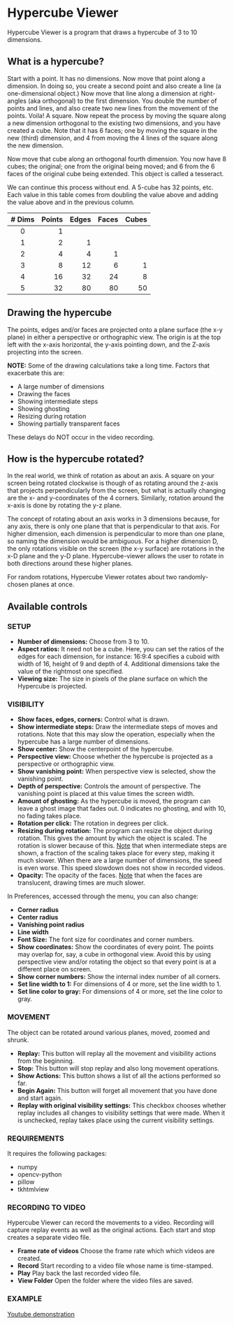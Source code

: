 # Hypercube Viewer

Hypercube Viewer is a program that draws a hypercube of 3 to 10 dimensions.

## What is a hypercube?

Start with a point. It has no dimensions. Now move that point along a dimension. In doing so, you create a second point and also create a line (a one-dimensional object.) Now move that line along a dimension at right-angles (aka orthogonal) to the first dimension. You double the number of points and lines, and also create two new lines from the movement of the points. Voila! A square. Now repeat the process by moving the square along a new dimension orthogonal to the existing two dimensions, and you have created a cube. Note that it has 6 faces; one by moving the square in the new (third) dimension, and 4 from moving the 4 lines of the square along the new dimension.

Now move that cube along an orthogonal fourth dimension. You now have 8 cubes; the original; one from the original being moved; and 6 from the 6 faces of the original cube being extended. This object is called a tesseract.

We can continue this process without end. A 5-cube has 32 points, etc. Each value in this table comes from doubling the value above and adding the value above and in the previous column.

| # Dims | Points | Edges | Faces | Cubes |
| :----: | -----: | ----: | ----: | ----: |
|      0 |      1 |       |       |       |
|      1 |      2 |     1 |       |       |
|      2 |      4 |     4 |     1 |       |
|      3 |      8 |    12 |     6 |     1 |
|      4 |     16 |    32 |    24 |     8 |
|      5 |     32 |    80 |    80 |    50 |

## Drawing the hypercube

The points, edges and/or faces are projected onto a plane surface (the x-y plane) in either a perspective or orthographic view. The origin is at the top left with the x-axis horizontal, the y-axis pointing down, and the Z-axis projecting into the screen.

**NOTE:** Some of the drawing calculations take a long time. Factors that exacerbate this are:
* A large number of dimensions
* Drawing the faces
* Showing intermediate steps
* Showing ghosting
* Resizing during rotation
* Showing partially transparent faces

These delays do NOT occur in the video recording.

## How is the hypercube rotated?

In the real world, we think of rotation as about an axis. A square on your screen being rotated clockwise is though of as rotating around the z-axis that projects perpendicularly from the screen, but what is actually changing are the x- and y-coordinates of the 4 corners. Similarly, rotation around the x-axis is done by rotating the y-z plane. 

The concept of rotating about an axis works in 3 dimensions because, for any axis, there is only one plane that that is perpendicular to that axis. For higher dimension, each dimension is perpendicular to more than one plane, so naming the dimension would be ambiguous. For a higher dimension D, the only rotations visible on the screen (the x-y surface) are rotations in the x-D plane and the y-D plane. Hypercube-viewer allows the user to rotate in both directions around these higher planes.

For random rotations, Hypercube Viewer rotates about two randomly-chosen planes at once.

## Available controls

### SETUP

* **Number of dimensions:** Choose from 3 to 10.
* **Aspect ratios:** It need not be a cube. Here, you can set the ratios of the edges for each dimension, for instance: 16:9:4 specifies a cuboid with width of 16, height of 9 and depth of 4. Additional dimensions take the value of the rightmost one specified.
* **Viewing size:** The size in pixels of the plane surface on which the Hypercube is projected.

### VISIBILITY

* **Show faces, edges, corners:** Control what is drawn.
* **Show intermediate steps:** Draw the intermediate steps of moves and rotations. Note that this may slow the operation, especially when the hypercube has a large number of dimensions.
* **Show center:** Show the centerpoint of the hypercube.
* **Perspective view:** Choose whether the hypercube is projected as a perspective or orthographic view.
* **Show vanishing point:** When perspective view is selected, show the vanishing point.
* **Depth of perspective:** Controls the amount of perspective. The vanishing point is placed at this value times the screen width.
* **Amount of ghosting:** As the hypercube is moved, the program can leave a ghost image that fades out. 0 indicates no ghosting, and with 10, no fading takes place.
* **Rotation per click:** The rotation in degrees per click.
* **Resizing during rotation:** The program can resize the object during rotation. This gives the amount by which the object is scaled. The rotation is slower because of this. <ins>Note</ins> that when intermediate steps are shown, a fraction of the scaling takes place for every step, making it much slower. When there are a large number of dimensions, the speed is even worse. This speed slowdown does not show in recorded videos.
* **Opacity:** The opacity of the faces. <ins>Note</ins> that when the faces are translucent, drawing times are much slower.

In Preferences, accessed through the menu, you can also change:

* **Corner radius**
* **Center radius**
* **Vanishing point radius**
* **Line width**
* **Font Size:** The font size for coordinates and corner numbers.
* **Show coordinates:** Show the coordinates of every point. The points may overlap for, say, a cube in orthogonal view. Avoid this by using perspective view and/or rotating the object so that every point is at a different place on screen.
* **Show corner numbers:** Show the internal index number of all corners.
* **Set line width to 1:** For dimensions of 4 or more, set the line width to 1.
* **Set line color to gray:** For dimensions of 4 or more, set the line color to gray.

### MOVEMENT

The object can be rotated around various planes, moved, zoomed and shrunk.

* **Replay:** This button will replay all the movement and visibility actions from the beginning.
* **Stop:** This button will stop replay and also long movement operations.
* **Show Actions:** This button shows a list of all the actions performed so far.
* **Begin Again:** This button will forget all movement that you have done and start again.
* **Replay with original visibility settings:** This checkbox chooses whether replay includes all changes to visibility settings that were made. When it is unchecked, replay takes place using the current visibility settings.

### REQUIREMENTS

It requires the following packages:

* numpy
* opencv-python
* pillow
* tkhtmlview

### RECORDING TO VIDEO

Hypercube Viewer can record the movements to a video. Recording will capture
replay events as well as the original actions. Each start and stop creates a separate
video file.

* **Frame rate of videos** Choose the frame rate which which videos are created.
* **Record** Start recording to a video file whose name is time-stamped.
* **Play** Play back the last recorded video file.
* **View Folder** Open the folder where the video files are saved.

### EXAMPLE

[Youtube demonstration](https://www.youtube.com/embed/KZZ3qxXrC58)
